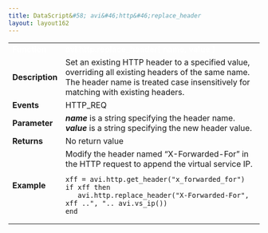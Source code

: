 ```yaml
---
title: DataScript&#58; avi&#46;http&#46;replace_header
layout: layout162
---
```

<table class="table table-hover table table-bordered table-hover">  
<tbody>       
<tr>   
<td><font size="3" color="white"><strong>Function</strong></font></td>
<td><font color="white"><b>avi.http.replace_header( name, value )</b></font></td>
</tr>
<tr>   
<td><font size="3"><strong>Description</strong></font></td>
<td>Set an existing HTTP header to a specified value, overriding all existing headers of the same name. The header name is treated case insensitively for matching with existing headers.</td>
</tr>
<tr>   
<td><font size="3"><strong>Events</strong></font></td>
<td>HTTP_REQ</td>
</tr>
<tr>   
<td><font size="3"><strong>Parameter</strong></font></td>
<td><strong><em>name</em> </strong>is a string specifying the header name.<br> <em><strong>value</strong> </em>is a string specifying the new header value.</td>
</tr>
<tr>   
<td><font size="3"><strong>Returns</strong></font></td>
<td>No return value</td>
</tr>
<tr>   
<td><font size="3"><strong>Example</strong></font></td>
<td>Modify the header named “X-Forwarded-For” in the HTTP request to append the virtual service IP.<br> 
<!-- Crayon Syntax Highlighter v2.7.1 --> <pre><code class="language-lua">xff = avi.http.get_header("x_forwarded_for")
if xff then
   avi.http.replace_header("X-Forwarded-For", xff ..", ".. avi.vs_ip())
end</code></pre> 
<!-- [Format Time: 0.0022 seconds] --></td>
</tr>
</tbody>
</table> 